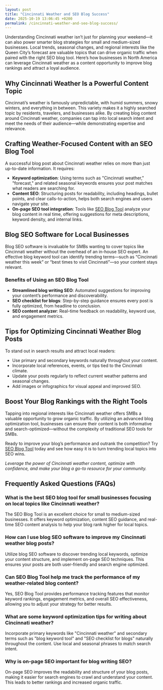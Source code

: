 ```yaml
---
layout: post
title: "Cincinnati Weather and SEO Blog Success"
date: 2025-10-19 13:06:45 +0200
permalink: /cincinnati-weather-and-seo-blog-success/
---
```

Understanding Cincinnati weather isn’t just for planning your weekend—it can also power smarter blog strategies for small and medium-sized businesses. Local trends, seasonal changes, and regional interests like the Queen City’s forecast are valuable topics that can drive organic traffic when paired with the right SEO blog tool. Here’s how businesses in North America can leverage Cincinnati weather as a content opportunity to improve blog rankings and attract a loyal audience.

## Why Cincinnati Weather Is a Powerful Content Topic

Cincinnati’s weather is famously unpredictable, with humid summers, snowy winters, and everything in between. This variety makes it a highly searched topic by residents, travelers, and businesses alike. By creating blog content around Cincinnati weather, companies can tap into local search intent and meet the needs of their audience—while demonstrating expertise and relevance.

## Crafting Weather-Focused Content with an SEO Blog Tool

A successful blog post about Cincinnati weather relies on more than just up-to-date information. It requires:

- **Keyword optimization**: Using terms such as "Cincinnati weather," "forecast," and related seasonal keywords ensures your post matches what readers are searching for.
- **Content SEO**: Structuring posts for readability, including headings, bullet points, and clear calls-to-action, helps both search engines and users navigate your site.
- **On-page SEO tool integration**: Tools like [SEO Blog Tool](https://seoblogtool.com/) analyze your blog content in real time, offering suggestions for meta descriptions, keyword density, and internal links.

## Blog SEO Software for Local Businesses

Blog SEO software is invaluable for SMBs wanting to cover topics like Cincinnati weather without the overhead of an in-house SEO expert. An effective blog keyword tool can identify trending terms—such as “Cincinnati weather this week” or “best times to visit Cincinnati”—so your content stays relevant.

### Benefits of Using an SEO Blog Tool

- **Streamlined blog writing SEO**: Automated suggestions for improving your content’s performance and discoverability.
- **SEO checklist for blogs**: Step-by-step guidance ensures every post is fully optimized, from headline to conclusion.
- **SEO content analyzer**: Real-time feedback on readability, keyword use, and engagement metrics.

## Tips for Optimizing Cincinnati Weather Blog Posts

To stand out in search results and attract local readers:

- Use primary and secondary keywords naturally throughout your content.
- Incorporate local references, events, or tips tied to the Cincinnati climate.
- Update your posts regularly to reflect current weather patterns and seasonal changes.
- Add images or infographics for visual appeal and improved SEO.

## Boost Your Blog Rankings with the Right Tools

Tapping into regional interests like Cincinnati weather offers SMBs a valuable opportunity to grow organic traffic. By utilizing an advanced blog optimization tool, businesses can ensure their content is both informative and search-optimized—without the complexity of traditional SEO tools for SMBs.

Ready to improve your blog’s performance and outrank the competition? Try [SEO Blog Tool](https://seoblogtool.com/) today and see how easy it is to turn trending local topics into SEO wins.

*Leverage the power of Cincinnati weather content, optimize with confidence, and make your blog a go-to resource for your community.*

## Frequently Asked Questions (FAQs)

### What is the best SEO blog tool for small businesses focusing on local topics like Cincinnati weather?  
The SEO Blog Tool is an excellent choice for small to medium-sized businesses. It offers keyword optimization, content SEO guidance, and real-time SEO content analysis to help your blog rank higher for local topics.

### How can I use blog SEO software to improve my Cincinnati weather blog posts?  
Utilize blog SEO software to discover trending local keywords, optimize your content structure, and implement on-page SEO techniques. This ensures your posts are both user-friendly and search engine optimized.

### Can SEO Blog Tool help me track the performance of my weather-related blog content?  
Yes, SEO Blog Tool provides performance tracking features that monitor keyword rankings, engagement metrics, and overall SEO effectiveness, allowing you to adjust your strategy for better results.

### What are some keyword optimization tips for writing about Cincinnati weather?  
Incorporate primary keywords like "Cincinnati weather" and secondary terms such as "blog keyword tool" and "SEO checklist for blogs" naturally throughout the content. Use local and seasonal phrases to match search intent.

### Why is on-page SEO important for blog writing SEO?  
On-page SEO improves the readability and structure of your blog posts, making it easier for search engines to crawl and understand your content. This leads to better rankings and increased organic traffic.

<script type="application/ld+json">
{
  "@context": "https://schema.org",
  "@type": "BlogPosting",
  "headline": "Cincinnati Weather and SEO Blog Success",
  "description": "Learn how small and medium-sized businesses in North America can leverage Cincinnati weather as a content opportunity using SEO blog tools to improve blog rankings and drive organic traffic.",
  "url": "https://seoblogtool.com/blog/cincinnati-weather-seo-success",
  "datePublished": "2024-06-01",
  "dateModified": "2024-06-01",
  "author": {
    "@type": "Person",
    "name": "SEO Blog Tool"
  },
  "publisher": {
    "@type": "Person",
    "name": "SEO Blog Tool"
  },
  "mainEntityOfPage": {
    "@type": "WebPage",
    "@id": "https://seoblogtool.com/blog/cincinnati-weather-seo-success"
  }
}
</script>

<script type="application/ld+json">
{
  "@context": "https://schema.org",
  "@type": "FAQPage",
  "mainEntity": [
    {
      "@type": "Question",
      "name": "What is the best SEO blog tool for small businesses focusing on local topics like Cincinnati weather?",
      "acceptedAnswer": {
        "@type": "Answer",
        "text": "The SEO Blog Tool is an excellent choice for small to medium-sized businesses. It offers keyword optimization, content SEO guidance, and real-time SEO content analysis to help your blog rank higher for local topics."
      }
    },
    {
      "@type": "Question",
      "name": "How can I use blog SEO software to improve my Cincinnati weather blog posts?",
      "acceptedAnswer": {
        "@type": "Answer",
        "text": "Utilize blog SEO software to discover trending local keywords, optimize your content structure, and implement on-page SEO techniques. This ensures your posts are both user-friendly and search engine optimized."
      }
    },
    {
      "@type": "Question",
      "name": "Can SEO Blog Tool help me track the performance of my weather-related blog content?",
      "acceptedAnswer": {
        "@type": "Answer",
        "text": "Yes, SEO Blog Tool provides performance tracking features that monitor keyword rankings, engagement metrics, and overall SEO effectiveness, allowing you to adjust your strategy for better results."
      }
    },
    {
      "@type": "Question",
      "name": "What are some keyword optimization tips for writing about Cincinnati weather?",
      "acceptedAnswer": {
        "@type": "Answer",
        "text": "Incorporate primary keywords like 'Cincinnati weather' and secondary terms such as 'blog keyword tool' and 'SEO checklist for blogs' naturally throughout the content. Use local and seasonal phrases to match search intent."
      }
    },
    {
      "@type": "Question",
      "name": "Why is on-page SEO important for blog writing SEO?",
      "acceptedAnswer": {
        "@type": "Answer",
        "text": "On-page SEO improves the readability and structure of your blog posts, making it easier for search engines to crawl and understand your content. This leads to better rankings and increased organic traffic."
      }
    }
  ]
}
</script>